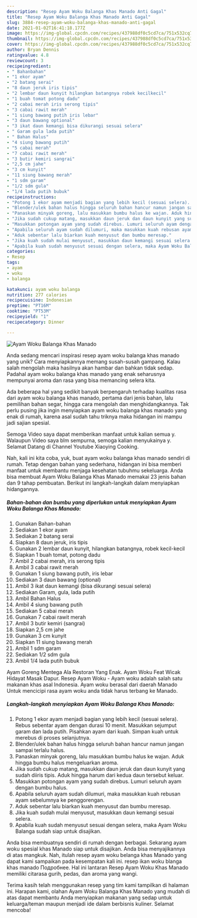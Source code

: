 ```yaml
---
description: "Resep Ayam Woku Balanga Khas Manado Anti Gagal"
title: "Resep Ayam Woku Balanga Khas Manado Anti Gagal"
slug: 3884-resep-ayam-woku-balanga-khas-manado-anti-gagal
date: 2021-01-02T16:41:18.177Z
image: https://img-global.cpcdn.com/recipes/437988df0c5cd7ca/751x532cq70/ayam-woku-balanga-khas-manado-foto-resep-utama.jpg
thumbnail: https://img-global.cpcdn.com/recipes/437988df0c5cd7ca/751x532cq70/ayam-woku-balanga-khas-manado-foto-resep-utama.jpg
cover: https://img-global.cpcdn.com/recipes/437988df0c5cd7ca/751x532cq70/ayam-woku-balanga-khas-manado-foto-resep-utama.jpg
author: Bryan Dennis
ratingvalue: 4.8
reviewcount: 3
recipeingredient:
- " Bahanbahan"
- "1 ekor ayam"
- "2 batang serai"
- "8 daun jeruk iris tipis"
- "2 lembar daun kunyit hilangkan batangnya robek kecilkecil"
- "1 buah tomat potong dadu"
- "2 cabai merah iris serong tipis"
- "3 cabai rawit merah"
- "1 siung bawang putih iris lebar"
- "3 daun bawang optional"
- "3 ikat daun kemangi bisa dikurangi sesuai selera"
- " Garam gula lada putih"
- " Bahan Halus"
- "4 siung bawang putih"
- "5 cabai merah"
- "7 cabai rawit merah"
- "3 butir kemiri sangrai"
- "2,5 cm jahe"
- "3 cm kunyit"
- "11 siung bawang merah"
- "1 sdm garam"
- "1/2 sdm gula"
- "1/4 lada putih bubuk"
recipeinstructions:
- "Potong 1 ekor ayam menjadi bagian yang lebih kecil (sesuai selera). Rebus sebentar ayam dengan durasi 10 menit. Masukkan sejumput garam dan lada putih. Pisahkan ayam dari kuah. Simpan kuah untuk merebus di proses selanjutnya."
- "Blender/ulek bahan halus hingga seluruh bahan hancur namun jangan sampai terlalu halus."
- "Panaskan minyak goreng, lalu masukkan bumbu halus ke wajan. Aduk hingga bumbu halus mengeluarkan aroma."
- "Jika sudah cukup matang, masukkan daun jeruk dan daun kunyit yang sudah diiris tipis. Aduk hingga harum dari kedua daun tersebut keluar."
- "Masukkan potongan ayam yang sudah direbus. Lumuri seluruh ayam dengan bumbu halus."
- "Apabila seluruh ayam sudah dilumuri, maka masukkan kuah rebusan ayam sebelumnya ke penggorengan."
- "Aduk sebentar lalu biarkan kuah menyusut dan bumbu meresap."
- "Jika kuah sudah mulai menyusut, masukkan daun kemangi sesuai selera."
- "Apabila kuah sudah menyusut sesuai dengan selera, maka Ayam Woku Balanga sudah siap untuk disajikan."
categories:
- Resep
tags:
- ayam
- woku
- balanga

katakunci: ayam woku balanga 
nutrition: 277 calories
recipecuisine: Indonesian
preptime: "PT16M"
cooktime: "PT53M"
recipeyield: "1"
recipecategory: Dinner

---
```



![Ayam Woku Balanga Khas Manado](https://img-global.cpcdn.com/recipes/437988df0c5cd7ca/751x532cq70/ayam-woku-balanga-khas-manado-foto-resep-utama.jpg)

Anda sedang mencari inspirasi resep ayam woku balanga khas manado yang unik? Cara menyiapkannya memang susah-susah gampang. Kalau salah mengolah maka hasilnya akan hambar dan bahkan tidak sedap. Padahal ayam woku balanga khas manado yang enak seharusnya mempunyai aroma dan rasa yang bisa memancing selera kita.

Ada beberapa hal yang sedikit banyak berpengaruh terhadap kualitas rasa dari ayam woku balanga khas manado, pertama dari jenis bahan, lalu pemilihan bahan segar, hingga cara mengolah dan menghidangkannya. Tak perlu pusing jika ingin menyiapkan ayam woku balanga khas manado yang enak di rumah, karena asal sudah tahu triknya maka hidangan ini mampu jadi sajian spesial.

Semoga Video saya dapat memberikan manfaat untuk kalian semua y. Walaupun Video saya blm sempurna, semoga kalian menyukainya y. Selamat Datang di Channel Youtube Xiaoying Cooking.


Nah, kali ini kita coba, yuk, buat ayam woku balanga khas manado sendiri di rumah. Tetap dengan bahan yang sederhana, hidangan ini bisa memberi manfaat untuk membantu menjaga kesehatan tubuhmu sekeluarga. Anda bisa membuat Ayam Woku Balanga Khas Manado memakai 23 jenis bahan dan 9 tahap pembuatan. Berikut ini langkah-langkah dalam menyiapkan hidangannya.

<!--inarticleads1-->

##### Bahan-bahan dan bumbu yang diperlukan untuk menyiapkan Ayam Woku Balanga Khas Manado:

1. Gunakan  Bahan-bahan
1. Sediakan 1 ekor ayam
1. Sediakan 2 batang serai
1. Siapkan 8 daun jeruk, iris tipis
1. Gunakan 2 lembar daun kunyit, hilangkan batangnya, robek kecil-kecil
1. Siapkan 1 buah tomat, potong dadu
1. Ambil 2 cabai merah, iris serong tipis
1. Ambil 3 cabai rawit merah
1. Gunakan 1 siung bawang putih, iris lebar
1. Sediakan 3 daun bawang (optional)
1. Ambil 3 ikat daun kemangi (bisa dikurangi sesuai selera)
1. Sediakan  Garam, gula, lada putih
1. Ambil  Bahan Halus
1. Ambil 4 siung bawang putih
1. Sediakan 5 cabai merah
1. Gunakan 7 cabai rawit merah
1. Ambil 3 butir kemiri (sangrai)
1. Siapkan 2,5 cm jahe
1. Gunakan 3 cm kunyit
1. Siapkan 11 siung bawang merah
1. Ambil 1 sdm garam
1. Sediakan 1/2 sdm gula
1. Ambil 1/4 lada putih bubuk


Ayam Goreng Mentega Ala Restoran Yang Enak. Ayam Woku Feat Wicak Hidayat Masak Dapur. Resep Ayam Woku - Ayam woku adalah salah satu makanan khas asal Indonesia. Ayam woku berasal dari daerah Manado Untuk mencicipi rasa ayam woku anda tidak harus terbang ke Manado. 

<!--inarticleads2-->

##### Langkah-langkah menyiapkan Ayam Woku Balanga Khas Manado:

1. Potong 1 ekor ayam menjadi bagian yang lebih kecil (sesuai selera). Rebus sebentar ayam dengan durasi 10 menit. Masukkan sejumput garam dan lada putih. Pisahkan ayam dari kuah. Simpan kuah untuk merebus di proses selanjutnya.
1. Blender/ulek bahan halus hingga seluruh bahan hancur namun jangan sampai terlalu halus.
1. Panaskan minyak goreng, lalu masukkan bumbu halus ke wajan. Aduk hingga bumbu halus mengeluarkan aroma.
1. Jika sudah cukup matang, masukkan daun jeruk dan daun kunyit yang sudah diiris tipis. Aduk hingga harum dari kedua daun tersebut keluar.
1. Masukkan potongan ayam yang sudah direbus. Lumuri seluruh ayam dengan bumbu halus.
1. Apabila seluruh ayam sudah dilumuri, maka masukkan kuah rebusan ayam sebelumnya ke penggorengan.
1. Aduk sebentar lalu biarkan kuah menyusut dan bumbu meresap.
1. Jika kuah sudah mulai menyusut, masukkan daun kemangi sesuai selera.
1. Apabila kuah sudah menyusut sesuai dengan selera, maka Ayam Woku Balanga sudah siap untuk disajikan.


Anda bisa membuatnya sendiri di rumah dengan berbagai. Sekarang ayam woku spesial khas Manado siap untuk disajikan. Anda bisa menyajikannya di atas mangkuk. Nah, itulah resep ayam woku belanga khas Manado yang dapat kami sampaikan pada kesempatan kali ini. resep ikan woku blanga khas manado Подробнее. Hal ini lantaran Resep Ayam Woku Khas Manado memiliki citarasa gurih, pedas, dan aroma yang wangi. 

Terima kasih telah menggunakan resep yang tim kami tampilkan di halaman ini. Harapan kami, olahan Ayam Woku Balanga Khas Manado yang mudah di atas dapat membantu Anda menyiapkan makanan yang sedap untuk keluarga/teman maupun menjadi ide dalam berbisnis kuliner. Selamat mencoba!
